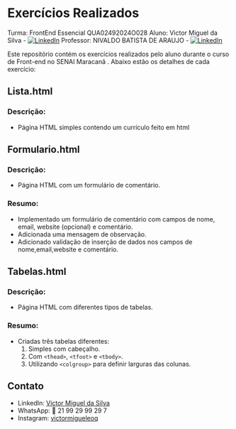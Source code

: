 # Exercícios Realizados
Turma: FrontEnd Essencial
QUA02492024O028
Aluno: Victor Miguel da Silva - [![LinkedIn](https://img.shields.io/badge/-LinkedIn-blue?style=flat-square&logo=linkedin&logoColor=white)](https://www.linkedin.com/in/victor-miguel-da-silva-28923b242/)
Professor: NIVALDO BATISTA DE ARAUJO - [![LinkedIn](https://img.shields.io/badge/-LinkedIn-blue?style=flat-square&logo=linkedin&logoColor=white)](https://www.linkedin.com/in/nivaldo-araujo-546a51248/)

Este repositório contém os exercícios realizados pelo aluno durante o curso de Front-end no SENAI Maracanã . Abaixo estão os detalhes de cada exercício:

## Lista.html

### Descrição:
- Página HTML simples contendo um currículo feito em html

## Formulario.html

### Descrição:
- Página HTML com um formulário de comentário.

### Resumo:
- Implementado um formulário de comentário com campos de nome, email, website (opcional) e comentário.
- Adicionada uma mensagem de observação.
- Adicionado validação de inserção de dados nos campos de nome,email,website e comentário.

## Tabelas.html

### Descrição:
- Página HTML com diferentes tipos de tabelas.

### Resumo:
- Criadas três tabelas diferentes:
  1. Simples com cabeçalho.
  2. Com `<thead>`, `<tfoot>` e `<tbody>`.
  3. Utilizando `<colgroup>` para definir larguras das colunas.

## Contato

- LinkedIn: [Victor Miguel da Silva](https://www.linkedin.com/in/victor-miguel-da-silva-28923b242/)
- WhatsApp: 📱 21 99 29 99 29 7
- Instagram: [victormigueleoq](https://www.instagram.com/victormigueleoq/)

